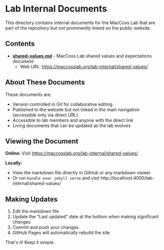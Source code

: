 # Lab Internal Documents

This directory contains internal documents for the MacCoss Lab that are part of the repository but not prominently linked on the public website.

## Contents

- **[shared-values.md](shared-values.md)** - MacCoss Lab shared values and expectations document
  - Web URL: https://maccosslab.org/lab-internal/shared-values/

## About These Documents

These documents are:
- Version controlled in Git for collaborative editing
- Published to the website but not linked in the main navigation (accessible only via direct URL)
- Accessible to lab members and anyone with the direct link
- Living documents that can be updated as the lab evolves

## Viewing the Document

**Online:** Visit https://maccosslab.org/lab-internal/shared-values/

**Locally:**
- View the markdown file directly in GitHub or any markdown viewer
- Or run `bundle exec jekyll serve` and visit http://localhost:4000/lab-internal/shared-values/

## Making Updates

1. Edit the markdown file
2. Update the "Last updated" date at the bottom when making significant changes
3. Commit and push your changes
4. GitHub Pages will automatically rebuild the site

That's it! Keep it simple.
